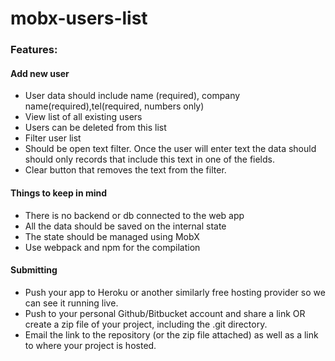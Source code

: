 # mobx-users-list

### Features:

#### Add new user
- User data should include name (required), company name(required),tel(required, numbers only) 
- View list of all existing users
- Users can be deleted from this list
- Filter user list
- Should be open text filter. Once the user will enter text the data should should only records that include this text in one of the fields.
- Clear button that removes the text from the filter.

#### Things to keep in mind

- There is no backend or db connected to the web app
- All the data should be saved on the internal state
- The state should be managed using MobX
- Use webpack and npm for the compilation

#### Submitting

- Push your app to Heroku or another similarly free hosting provider so we can see it running live. 
- Push to your personal Github/Bitbucket account and share a link OR create a zip file of your project, including the .git directory.
- Email the link to the repository (or the zip file attached) as well as a link to where your project is hosted.
